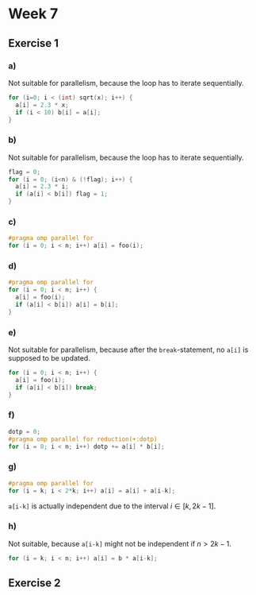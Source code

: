 # Week 7
## Exercise 1
### a)
Not suitable for parallelism, because the loop has to iterate sequentially.
```C
for (i=0; i < (int) sqrt(x); i++) {
  a[i] = 2.3 * x;
  if (i < 10) b[i] = a[i];
}
```
### b)
Not suitable for parallelism, because the loop has to iterate sequentially.
```C
flag = 0;
for (i = 0; (i<n) & (!flag); i++) {
  a[i] = 2.3 * i;
  if (a[i] < b[i]) flag = 1;
}
```
### c)
```C
#pragma omp parallel for
for (i = 0; i < n; i++) a[i] = foo(i);
```
### d)
```C
#pragma omp parallel for
for (i = 0; i < n; i++) {
  a[i] = foo(i);
  if (a[i] < b[i]) a[i] = b[i];
}
```
### e)
Not suitable for parallelism, because after the `break`-statement, no `a[i]` is supposed to be updated.
```C
for (i = 0; i < n; i++) {
  a[i] = foo(i);
  if (a[i] < b[i]) break;
}
```
### f)
```C
dotp = 0;
#pragma omp parallel for reduction(+:dotp)
for (i = 0; i < n; i++) dotp += a[i] * b[i];
```
### g)
```C
#pragma omp parallel for
for (i = k; i < 2*k; i++) a[i] = a[i] + a[i-k];
```
`a[i-k]` is actually independent due to the interval $i \in[k,2k-1]$.
### h)
Not suitable, because `a[i-k]` might not be independent if $n>2k-1$.
```C
for (i = k; i < n; i++) a[i] = b * a[i-k];
```
## Exercise 2
